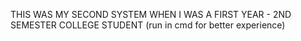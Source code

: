 THIS WAS MY SECOND SYSTEM WHEN I WAS A FIRST YEAR - 2ND SEMESTER COLLEGE STUDENT
(run in cmd for better experience)
